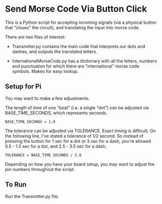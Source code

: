 # Send Morse Code Via Button Click
This is a Python script for accepting incoming signals (via a physical button that "closes" the circuit), and translating the input into morse code.

There are two files of interest:

* Transmitter.py contains the main code that interprets our dots and dashes, and outputs the translated letters.

* InternationalMorseCode.py has a dictionary with all the letters, numbers and punctuation for which there are "international" morse code symbols. Makes for easy lookup.

## Setup for Pi

You may want to make a few adjustments.

The length of time of one "beat" (i.e. a single "dot") can be adjusted via BASE_TIME_SECONDS, which represents seconds.

    BASE_TIME_SECONDS = 1.0
    
The tolerance can be adjusted via TOLERANCE. Exact timing is difficult. On the following line, I've stated a tolerance of 1/2 second. So instead of pressing the button for 1 sec for a dot or 3 sec for a dash, you're allowed 0.5 - 1.5 sec for a dot, and 2.5 - 3.5 sec for a dash.
    
    TOLERANCE = BASE_TIME_SECONDS / 2.0

Depending on how you have your board setup, you may want to adjust the pin numbers throughout the script.

## To Run

Run the Transmitter.py file.
